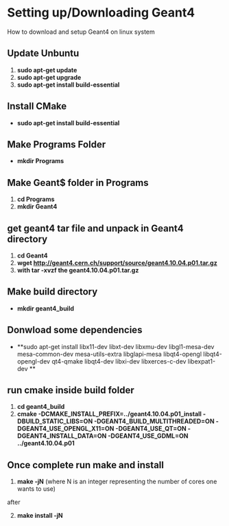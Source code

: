 # Setting up/Downloading Geant4
How to download and setup Geant4 on linux system

## Update Unbuntu 
1. **sudo apt-get update** 
2. **sudo apt-get upgrade**
3. **sudo apt-get install build-essential**

## Install CMake
* **sudo apt-get install build-essential**
## Make Programs Folder
* **mkdir Programs**

## Make Geant$ folder in Programs
1. **cd Programs**
2. **mkdir Geant4**

## get geant4 tar file and unpack in Geant4 directory

1. **cd Geant4**
2. **wget http://geant4.cern.ch/support/source/geant4.10.04.p01.tar.gz**
3. **with tar -xvzf the geant4.10.04.p01.tar.gz**

## Make build directory

* **mkdir geant4_build**

## Donwload some dependencies
* **sudo apt-get install libx11-dev libxt-dev libxmu-dev libgl1-mesa-dev mesa-common-dev mesa-utils-extra libglapi-mesa libqt4-opengl libqt4-opengl-dev qt4-qmake libqt4-dev libxi-dev libxerces-c-dev libexpat1-dev **

## run cmake inside build folder
1. **cd geant4_build**
2. __cmake -DCMAKE_INSTALL_PREFIX=../geant4.10.04.p01_install -DBUILD_STATIC_LIBS=ON -DGEANT4_BUILD_MULTITHREADED=ON -DGEANT4_USE_OPENGL_X11=ON -DGEANT4_USE_QT=ON -DGEANT4_INSTALL_DATA=ON -DGEANT4_USE_GDML=ON ../geant4.10.04.p01__

## Once complete run make and install
1. **make -jN** (where N is an integer representing the number of cores one wants to use)

after 

2. **make install -jN**
